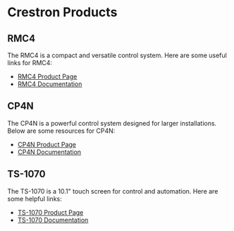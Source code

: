 # Crestron Products

## RMC4
The RMC4 is a compact and versatile control system. Here are some useful links for RMC4:

- [RMC4 Product Page](https://www.crestron.com/Products/Control-Hardware-Software/Hardware/Control-Systems/RMC4)
- [RMC4 Documentation](https://www.crestron.com/Support/Resource-Library)

## CP4N
The CP4N is a powerful control system designed for larger installations. Below are some resources for CP4N:

- [CP4N Product Page](https://www.crestron.com/Products/Control-Hardware-Software/Hardware/Control-Systems/CP4N)
- [CP4N Documentation](https://www.crestron.com/getmedia/d73a6ac3-e963-4caa-b093-64c69eabea20/mg_pi_rmc4)

## TS-1070
The TS-1070 is a 10.1" touch screen for control and automation. Here are some helpful links:

- [TS-1070 Product Page](https://www.crestron.com/Products/Touch-Screens/TS-1070)
- [TS-1070 Documentation](https://www.crestron.com/Support/Resource-Library)